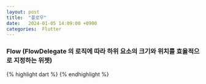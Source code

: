 ```yaml
---
layout: post
title:  "플로우"
date:   2024-01-05 14:09:00 +0900
categories:  Flutter
---
```


### Flow (FlowDelegate 의 로직에 따라 하위 요소의 크기와 위치를 효율적으로 지정하는 위젯)

{% highlight dart %}
{% endhighlight %}